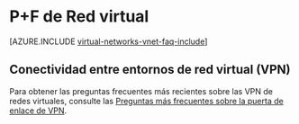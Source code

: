 <properties 
   pageTitle="P+F de Red virtual"
   description="Preguntas frecuentes sobre redes virtuales de Azure"
   services="virtual-network"
   documentationCenter="na"
   authors="telmosampaio"
   manager="carolz"
   editor="tysonn" />
<tags 
   ms.service="virtual-network"
   ms.devlang="na"
   ms.topic="article"
   ms.tgt_pltfrm="na"
   ms.workload="infrastructure-services"
   ms.date="07/20/2015"
   ms.author="telmos" />

# P+F de Red virtual

[AZURE.INCLUDE [virtual-networks-vnet-faq-include](../../includes/virtual-networks-vnet-faq-include.md)]

## Conectividad entre entornos de red virtual (VPN)

Para obtener las preguntas frecuentes más recientes sobre las VPN de redes virtuales, consulte las [Preguntas más frecuentes sobre la puerta de enlace de VPN](vpn-gateway-vpn-faq.md).

<!---HONumber=August15_HO6-->